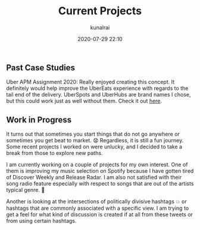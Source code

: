 ﻿---
title: "Current Projects"
layout: post
date: 2020-07-29 22:10
# tag: jekyll
# image:
headerImage: true
projects: true
hidden: true # don't count this post in blog pagination
description: "What I am I working on currently?"
category: project
author: kunalrai
externalLink: false
---

<!-- <p align="center">
  <img width="640" height="375" src="https://www.lockheedmartin.com/content/dam/lockheed-martin/aero/photo/F-35/F35Direct_PR.jpg">

</p> -->
## Past Case Studies

Uber APM Assignment 2020: Really enjoyed creating this concept. It definitely would help improve the UberEats experience with regards to the tail end of the delivery. UberSpots and UberHubs are brand names I chose, but this could work just as well without them. Check it out [here](https://kunalrai.com/UberAssignment.pdf).

## Work in Progress
It turns out that sometimes you start things that do not go anywhere or sometimes you get beat to market. :anguished:
Regardless, it is still a fun journey. Some recent projects I worked on were unlucky, and I decided to take a break from those to explore new paths.

I am currently working on a couple of projects for my own interest.
One of them is improving my music selection on Spotify because I have gotten tired of Discover Weekly and Release Radar. I am also not satisfied with their song radio feature especially with respect to songs that are out of the artists typical genre. :dancer:

Another is looking at the intersections of politically divisive hashtags :collision: or hashtags that are commonly associated with a specific view. I am trying to get a feel for what kind of discussion is created if at all from these tweets or from using certain hashtags.
